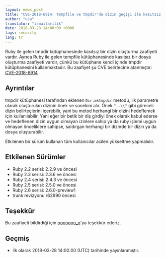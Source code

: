 ```yaml
---
layout: news_post
title: "CVE-2018-6914: tempfile ve tmpdir'de dizin geçişi ile kasıtsız dosya ve dizin oluşturma"
author: "usa"
translator: "ismailarilik"
date: 2018-03-28 14:00:00 +0000
tags: security
lang: tr
---
```


Ruby ile gelen tmpdir kütüphanesinde kasıtsız bir dizin oluşturma zaafiyeti vardır.
Ayrıca Ruby ile gelen tempfile kütüphanesinde kasıtsız bir dosya oluşturma zaafiyeti vardır, çünkü bu kütüphane kendi içinde tmpdir kütüphanesini kullanmaktadır.
Bu zaafiyet şu CVE belirtecine atanmıştır: [CVE-2018-6914](http://cve.mitre.org/cgi-bin/cvename.cgi?name=CVE-2018-6914)

## Ayrıntılar

tmpdir kütüphanesi tarafından eklenen `Dir.mktmpdir` metodu, ilk parametre olarak oluşturulan dizinin önek ve sonekini alır.
Önek `"..\\"` gibi göreceli dizin belirteçlerini içerebilir, yani bu metod herhangi bir dizini hedeflemek için kullanılabilir.
Yani eğer bir betik bir diş girdiyi önek olarak kabul ederse ve hedeflenen dizin uygun olmayan izinlere sahip ya da ruby işlemi uygun olmayan önceliklere sahipse, saldırgan herhangi bir dizinde bir dizin ya da dosya oluşturabilir.

Etkilenen bir sürüm kullanan tüm kullanıcılar acilen yükseltme yapmalıdır.

## Etkilenen Sürümler

* Ruby 2.2 serisi: 2.2.9 ve öncesi
* Ruby 2.3 serisi: 2.3.6 ve öncesi
* Ruby 2.4 serisi: 2.4.3 ve öncesi
* Ruby 2.5 serisi: 2.5.0 ve öncesi
* Ruby 2.6 serisi: 2.6.0-preview1
* trunk revizyonu r62990 öncesi

## Teşekkür

Bu zaafiyeti bildirdiği için [ooooooo_q](https://hackerone.com/ooooooo_q)'ya teşekkür ederiz.

## Geçmiş

* İlk olarak 2018-03-28 14:00:00 (UTC) tarihinde yayınlanmıştır.

